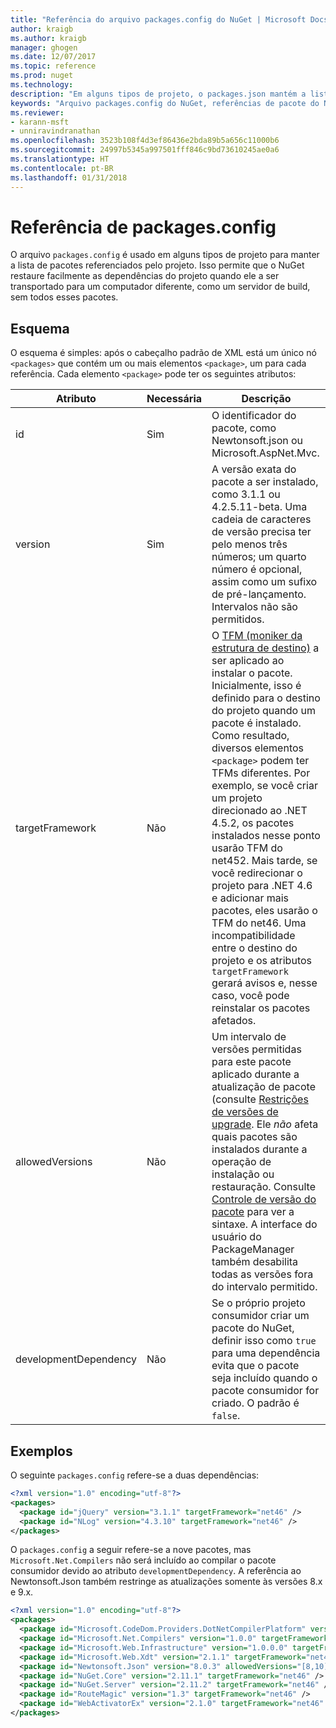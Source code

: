 ```yaml
---
title: "Referência do arquivo packages.config do NuGet | Microsoft Docs"
author: kraigb
ms.author: kraigb
manager: ghogen
ms.date: 12/07/2017
ms.topic: reference
ms.prod: nuget
ms.technology: 
description: "Em alguns tipos de projeto, o packages.json mantém a lista de pacotes do NuGet usados no projeto."
keywords: "Arquivo packages.config do NuGet, referências de pacote do NuGet, dependências do NuGet"
ms.reviewer:
- karann-msft
- unniravindranathan
ms.openlocfilehash: 3523b108f4d3ef86436e2bda89b5a656c11000b6
ms.sourcegitcommit: 24997b5345a997501fff846c9bd73610245ae0a6
ms.translationtype: HT
ms.contentlocale: pt-BR
ms.lasthandoff: 01/31/2018
---
```

# <a name="packagesconfig-reference"></a>Referência de packages.config

O arquivo `packages.config` é usado em alguns tipos de projeto para manter a lista de pacotes referenciados pelo projeto. Isso permite que o NuGet restaure facilmente as dependências do projeto quando ele a ser transportado para um computador diferente, como um servidor de build, sem todos esses pacotes.

## <a name="schema"></a>Esquema

O esquema é simples: após o cabeçalho padrão de XML está um único nó `<packages>` que contém um ou mais elementos `<package>`, um para cada referência. Cada elemento `<package>` pode ter os seguintes atributos:

| Atributo | Necessária | Descrição |
| --- | --- | --- |
| id | Sim | O identificador do pacote, como Newtonsoft.json ou Microsoft.AspNet.Mvc. | 
| version | Sim | A versão exata do pacote a ser instalado, como 3.1.1 ou 4.2.5.11-beta. Uma cadeia de caracteres de versão precisa ter pelo menos três números; um quarto número é opcional, assim como um sufixo de pré-lançamento. Intervalos não são permitidos. | 
| targetFramework | Não | O [TFM (moniker da estrutura de destino)](Target-Frameworks.md) a ser aplicado ao instalar o pacote. Inicialmente, isso é definido para o destino do projeto quando um pacote é instalado. Como resultado, diversos elementos `<package>` podem ter TFMs diferentes. Por exemplo, se você criar um projeto direcionado ao .NET 4.5.2, os pacotes instalados nesse ponto usarão TFM do net452. Mais tarde, se você redirecionar o projeto para .NET 4.6 e adicionar mais pacotes, eles usarão o TFM do net46. Uma incompatibilidade entre o destino do projeto e os atributos `targetFramework` gerará avisos e, nesse caso, você pode reinstalar os pacotes afetados. | 
| allowedVersions | Não | Um intervalo de versões permitidas para este pacote aplicado durante a atualização de pacote (consulte [Restrições de versões de upgrade](../consume-packages/reinstalling-and-updating-packages.md#constraining-upgrade-versions). Ele *não* afeta quais pacotes são instalados durante a operação de instalação ou restauração. Consulte [Controle de versão do pacote](../reference/package-versioning.md#version-ranges-and-wildcards) para ver a sintaxe. A interface do usuário do PackageManager também desabilita todas as versões fora do intervalo permitido. | 
| developmentDependency | Não | Se o próprio projeto consumidor criar um pacote do NuGet, definir isso como `true` para uma dependência evita que o pacote seja incluído quando o pacote consumidor for criado. O padrão é `false`. | 

## <a name="examples"></a>Exemplos

O seguinte `packages.config` refere-se a duas dependências:

```xml
<?xml version="1.0" encoding="utf-8"?>
<packages>
  <package id="jQuery" version="3.1.1" targetFramework="net46" />
  <package id="NLog" version="4.3.10" targetFramework="net46" />
</packages>
```

O `packages.config` a seguir refere-se a nove pacotes, mas `Microsoft.Net.Compilers` não será incluído ao compilar o pacote consumidor devido ao atributo `developmentDependency`. A referência ao Newtonsoft.Json também restringe as atualizações somente às versões 8.x e 9.x.

```xml
<?xml version="1.0" encoding="utf-8"?>
<packages>
  <package id="Microsoft.CodeDom.Providers.DotNetCompilerPlatform" version="1.0.0" targetFramework="net46" />
  <package id="Microsoft.Net.Compilers" version="1.0.0" targetFramework="net46" developmentDependency="true" />
  <package id="Microsoft.Web.Infrastructure" version="1.0.0.0" targetFramework="net46" />
  <package id="Microsoft.Web.Xdt" version="2.1.1" targetFramework="net46" />
  <package id="Newtonsoft.Json" version="8.0.3" allowedVersions="[8,10)" targetFramework="net46" />
  <package id="NuGet.Core" version="2.11.1" targetFramework="net46" />
  <package id="NuGet.Server" version="2.11.2" targetFramework="net46" />
  <package id="RouteMagic" version="1.3" targetFramework="net46" />
  <package id="WebActivatorEx" version="2.1.0" targetFramework="net46" />
</packages>
```
